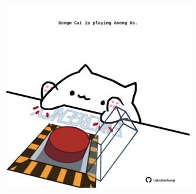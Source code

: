<!-- built at 10/04/2023, 14:00:55 UTC -->
<p align="center">
  <img width="500" height="500" src="./ReadmeImage.svg">
</p>
